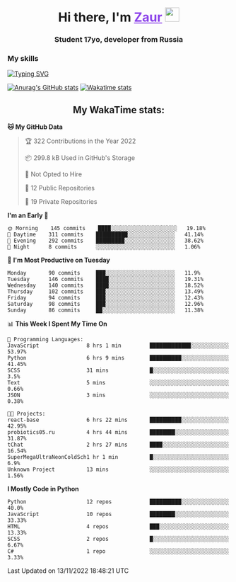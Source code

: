 <h1 align="center">
    Hi there, I'm 
    <a href="https://t.me/skyguy" target="_blank" style="color: #8C43EA">Zaur</a>
    <img src="https://github.com/blackcater/blackcater/raw/main/images/Hi.gif" height="32">
</h1>

<h3 align="center">
    Student 17yo, developer from Russia
</h3>  

### **My skills**
[![Typing SVG](https://readme-typing-svg.herokuapp.com?font=Oxanium&duration=3000&pause=1500&color=8C43EA&height=30&lines=Python:+FastAPI,+Flask,+Aiogram,+Telethon;SQL:+PostgreSQL,+SQLite;Javascript:+React.js;HTML,+CSS+(SCSS))](https://git.io/typing-svg)

[![Anurag's GitHub stats](https://github-readme-stats.vercel.app/api?username=mrskyguy&hide_title=true&count_private=true&show_icons=true&title_color=8C43EA&icon_color=BE57EA&bg_color=30,191919,341b56&text_color=B1B1B1&border_radius=10&hide_border=true)](https://github.com/anuraghazra/github-readme-stats)
[![Wakatime stats](https://github-readme-stats.vercel.app/api/wakatime?username=skyguy&hide_title=true&show_icons=true&title_color=8C43EA&icon_color=BE57EA&bg_color=30,191919,341b56&text_color=B1B1B1&border_radius=10&hide_border=true)](https://github.com/anuraghazra/github-readme-stats)


<h2 align="center"> My WakaTime stats: </h2>

<!--START_SECTION:waka-->
**🐱 My GitHub Data** 

> 🏆 322 Contributions in the Year 2022
 > 
> 📦 299.8 kB Used in GitHub's Storage 
 > 
> 🚫 Not Opted to Hire
 > 
> 📜 12 Public Repositories 
 > 
> 🔑 19 Private Repositories  
 > 
**I'm an Early 🐤** 

```text
🌞 Morning    145 commits    ████░░░░░░░░░░░░░░░░░░░░░   19.18% 
🌆 Daytime    311 commits    ██████████░░░░░░░░░░░░░░░   41.14% 
🌃 Evening    292 commits    █████████░░░░░░░░░░░░░░░░   38.62% 
🌙 Night      8 commits      ░░░░░░░░░░░░░░░░░░░░░░░░░   1.06%

```
📅 **I'm Most Productive on Tuesday** 

```text
Monday       90 commits     ███░░░░░░░░░░░░░░░░░░░░░░   11.9% 
Tuesday      146 commits    ████░░░░░░░░░░░░░░░░░░░░░   19.31% 
Wednesday    140 commits    ████░░░░░░░░░░░░░░░░░░░░░   18.52% 
Thursday     102 commits    ███░░░░░░░░░░░░░░░░░░░░░░   13.49% 
Friday       94 commits     ███░░░░░░░░░░░░░░░░░░░░░░   12.43% 
Saturday     98 commits     ███░░░░░░░░░░░░░░░░░░░░░░   12.96% 
Sunday       86 commits     ██░░░░░░░░░░░░░░░░░░░░░░░   11.38%

```


📊 **This Week I Spent My Time On** 

```text
💬 Programming Languages: 
JavaScript               8 hrs 1 min         █████████████░░░░░░░░░░░░   53.97% 
Python                   6 hrs 9 mins        ██████████░░░░░░░░░░░░░░░   41.45% 
SCSS                     31 mins             █░░░░░░░░░░░░░░░░░░░░░░░░   3.5% 
Text                     5 mins              ░░░░░░░░░░░░░░░░░░░░░░░░░   0.66% 
JSON                     3 mins              ░░░░░░░░░░░░░░░░░░░░░░░░░   0.38%

🐱‍💻 Projects: 
react-base               6 hrs 22 mins       ██████████░░░░░░░░░░░░░░░   42.95% 
probiotics05.ru          4 hrs 44 mins       ████████░░░░░░░░░░░░░░░░░   31.87% 
tChat                    2 hrs 27 mins       ████░░░░░░░░░░░░░░░░░░░░░   16.54% 
SuperMegaUltraNeonColdSch1 hr 1 min          █░░░░░░░░░░░░░░░░░░░░░░░░   6.9% 
Unknown Project          13 mins             ░░░░░░░░░░░░░░░░░░░░░░░░░   1.56%

```

**I Mostly Code in Python** 

```text
Python                   12 repos            ██████████░░░░░░░░░░░░░░░   40.0% 
JavaScript               10 repos            ████████░░░░░░░░░░░░░░░░░   33.33% 
HTML                     4 repos             ███░░░░░░░░░░░░░░░░░░░░░░   13.33% 
SCSS                     2 repos             █░░░░░░░░░░░░░░░░░░░░░░░░   6.67% 
C#                       1 repo              ░░░░░░░░░░░░░░░░░░░░░░░░░   3.33%

```



 Last Updated on 13/11/2022 18:48:21 UTC
<!--END_SECTION:waka-->
